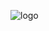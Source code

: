<p>
 <img src="https://github-readme-stats.vercel.app/api?username=Jaxkylw&show_icons=true&bg_color=0,EC6C6C,FFD479,FFFC79,73FA79&theme=graywhite&locale=cn" alt="logo" align="centet"  />
</p>


